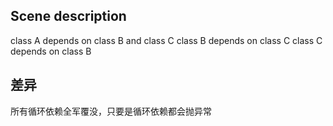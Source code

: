 ## Scene description

class A depends on class B and class C
class B depends on class C
class C depends on class B

## 差异

所有循环依赖全军覆没，只要是循环依赖都会抛异常
